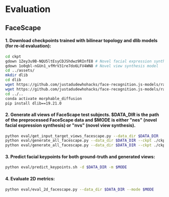 
# Evaluation
## FaceScape

#### 1. Download checkpoints trained with bilinear topology and dlib models (for re-id evaluation):
```bash
cd ckpt
gdown 1Zey3u9B-NQU5ltEsyCDJShdwz9RInfE8 # Novel facial expression synthesis model
gdown 1o0qbl-nGUn1_vfMrV31re7do6LFV4WN8 # Novel view synthesis model
cd ../assets/
mkdir dlib
cd dlib
wget https://github.com/justadudewhohacks/face-recognition.js-models/raw/master/models/shape_predictor_5_face_landmarks.dat
wget https://github.com/justadudewhohacks/face-recognition.js-models/raw/master/models/dlib_face_recognition_resnet_model_v1.dat
cd ../..
conda activate morphable_diffusion
pip install dlib==19.21.0
```

#### 2. Generate all views of FaceScape test subjects. $DATA_DIR is the path of the preprocessed FaceScape data and $MODE is either "nes" (novel facial expression synthesis) or "nvs" (novel view synthesis).
```bash
python eval/get_input_target_views_facescape.py --data_dir $DATA_DIR
python eval/generate_all_facescape.py --data_dir $DATA_DIR --ckpt ./ckpt/facescape_bilinear_novel_exp.ckpt --mode $MODE --output_dir ./eval/facescape_bilinear_nes_output # for novel expression synthesis
python eval/generate_all_facescape.py --data_dir $DATA_DIR --ckpt ./ckpt/facescape_bilinear_novel_view.ckpt --mode $MODE --output_dir ./eval/facescape_bilinear_nvs_output # for novel view synthesis
```

#### 3. Predict facial keypoints for both ground-truth and generated views:
```bash
python eval/predict_keypoints.sh -d $DATA_DIR -m $MODE
```

#### 4. Evaluate 2D metrics:
```bash
python eval/eval_2d_facescape.py --data_dir $DATA_DIR --mode $MODE
```
